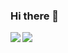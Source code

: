 ### Hi there 👋

<img align="left" src="https://github-readme-stats.vercel.app/api?username=gabezbm&show_icons=true&include_all_commits=true&count_private=true&theme=buefy&hide_border=true"/>
<img src="https://github-readme-stats.vercel.app/api/top-langs/?username=gabezbm&theme=buefy&hide_border=true" />

<!--
**gabezbm/gabezbm** is a ✨ _special_ ✨ repository because its `README.md` (this file) appears on your GitHub profile.

Here are some ideas to get you started:

- 🔭 I’m currently working on ...
- 🌱 I’m currently learning ...
- 👯 I’m looking to collaborate on ...
- 🤔 I’m looking for help with ...
- 💬 Ask me about ...
- 📫 How to reach me: ...
- 😄 Pronouns: ...
- ⚡ Fun fact: ...
-->
